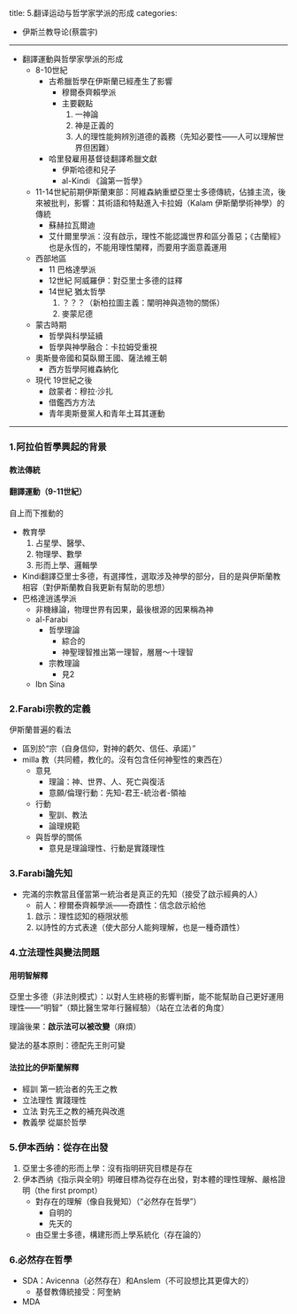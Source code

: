 title: 5.翻译运动与哲学家学派的形成
categories:
  - 伊斯兰教导论(蔡震宇)
---
- 翻譯運動與哲學家學派的形成
	- 8-10世紀
		- 古希臘哲學在伊斯蘭已經產生了影響
			- 穆爾泰齊賴學派
			- 主要觀點
				1. 一神論
				2. 神是正義的
				3. 人的理性能夠辨別道德的義務（先知必要性——人可以理解世界但困難）
		- 哈里發雇用基督徒翻譯希臘文獻
			- 伊斯哈德和兒子
			- al-Kindi 《論第一哲學》
	- 11-14世紀前期伊斯蘭東部：阿維森納重塑亞里士多德傳統，佔據主流，後來被批判，影響：其術語和特點進入卡拉姆（Kalam 伊斯蘭學術神學）的傳統
		- 蘇赫拉瓦爾迪
		- 艾什爾里學派：沒有啟示，理性不能認識世界和區分善惡；《古蘭經》也是永恆的，不能用理性闡釋，而要用字面意義運用
	- 西部地區
		- 11 巴格達學派
		- 12世紀 阿威羅伊：對亞里士多德的註釋
		- 14世紀 猶太哲學
			1. ？？？（新柏拉圖主義：闡明神與造物的關係）
			2. 麥蒙尼德
	- 蒙古時期
		- 哲學與科學延續
		- 哲學與神學融合：卡拉姆受重視
	- 奧斯曼帝國和莫臥爾王國、薩法維王朝
		- 西方哲學阿維森納化
	- 現代 19世紀之後
		- 啟蒙者：穆拉·沙扎
		- 借鑑西方方法
		- 青年奧斯曼黨人和青年土耳其運動

***

### 1.阿拉伯哲學興起的背景

#### 教法傳統

#### 翻譯運動（9-11世紀）

自上而下推動的

- 教育學
	1. 占星學、醫學、
	2. 物理學、數學
	3. 形而上學、邏輯學
- Kindi翻譯亞里士多德，有選擇性，選取涉及神學的部分，目的是與伊斯蘭教相容（對伊斯蘭教自我更新有幫助的思想）
- 巴格達逍遙學派
	- 非機緣論，物理世界有因果，最後根源的因果稱為神
	- al-Farabi
		- 哲學理論
			- 綜合的
			- 神聖理智推出第一理智，層層～十理智
		- 宗教理論
			- 見2
	- Ibn Sina

### 2.Farabi宗教的定義

伊斯蘭普遍的看法

- 區別於“宗（自身信仰，對神的虧欠、信任、承諾）”
- milla 教（共同體，教化的。沒有包含任何神聖性的東西在）
	- 意見
		- 理論：神、世界、人、死亡與復活
		- 意願/倫理行動：先知-君王-統治者-領袖
	- 行動
		- 聖訓、教法
		- 論理規範
	- 與哲學的關係
		- 意見是理論理性、行動是實踐理性

### 3.Farabi論先知

- 完滿的宗教當且僅當第一統治者是真正的先知（接受了啟示經典的人）
	- 前人：穆爾泰齊賴學派——奇蹟性：信念啟示給他
	1. 啟示：理性認知的極限狀態
	2. 以詩性的方式表達（使大部分人能夠理解，也是一種奇蹟性）

### 4.立法理性與變法問題

#### 用明智解釋

亞里士多德（非法則模式）：以對人生終極的影響判斷，能不能幫助自己更好運用理性——“明智”（類比醫生常年行醫經驗）（站在立法者的角度）

理論後果：**啟示法可以被改變**（麻煩）

變法的基本原則：德配先王則可變

#### 法拉比的伊斯蘭解釋

- 經訓          第一統治者的先王之教
- 立法理性  實踐理性
- 立法          對先王之教的補充與改進
- 教義學      從屬於哲學

### 5.伊本西纳：從存在出發

1. 亞里士多德的形而上學：沒有指明研究目標是存在
2. 伊本西纳《指示與全明》明確目標為從存在出發，對本體的理性理解、嚴格證明（the first prompt）
	- 對存在的理解（像自我覺知）（“必然存在哲學”）
		- 自明的
		- 先天的
	- 由亞里士多德，構建形而上學系統化（存在論的）

### 6.必然存在哲學

- SDA：Avicenna（必然存在）和Anslem（不可設想比其更偉大的）
	- 基督教傳統接受：阿奎納
- MDA